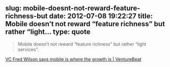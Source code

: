 slug: mobile-doesnt-not-reward-feature-richness-but
date: 2012-07-08 19:22:27
title: Mobile doesn’t not reward “feature richness” but rather “light...
type: quote
---

> Mobile doesn’t not reward “feature richness” but rather “light services”.

[VC Fred Wilson says mobile is where the growth is | VentureBeat](http://venturebeat.com/2012/07/01/vc-fred-wilson-says-mobile-is-where-the-growth-is/)
